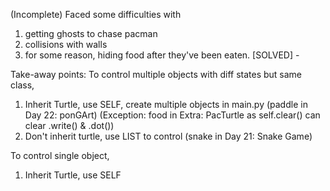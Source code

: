 (Incomplete) 
Faced some difficulties with 
1. getting ghosts to chase pacman
2. collisions with walls
3. for some reason, hiding food after they've been eaten. 
  [SOLVED] - 
  

Take-away points:
To control multiple objects with diff states but same class,
1. Inherit Turtle, use SELF, create multiple objects in main.py (paddle in Day 22: ponGArt)
   (Exception: food in Extra: PacTurtle as self.clear() can clear .write() & .dot())
2. Don't inherit turtle, use LIST to control (snake in Day 21: Snake Game)

To control single object,
1. Inherit Turtle, use SELF

